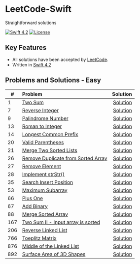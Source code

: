 # LeetCode-Swift 
Straightforward solutions

[![Swift 4.2](https://img.shields.io/badge/Swift-4.2-orange.svg?style=flat)](https://developer.apple.com/swift/)
[![License](https://img.shields.io/github/license/mashape/apistatus.svg)](https://github.com/twho/LeetCode-Swift/blob/master/LICENSE)

## Key Features
- All solutions have been accepted by [LeetCode](https://leetcode.com/problemset/all/).
- Written in [Swift 4.2](https://swift.org/blog/swift-4-2-released/)

## Problems and Solutions - Easy
| #    | Problem           | Solution  |
| ---- |:-------------| -----:|
| 1 |[Two Sum](https://leetcode.com/problems/two-sum/description/)   | [Solution](https://github.com/twho/LeetCode-Swift/blob/master/Easy/0001-TwoSum.playground/Contents.swift) |
| 7 | [Reverse Integer](https://leetcode.com/problems/reverse-integer/description/) | [Solution](https://github.com/twho/LeetCode-Swift/blob/master/Easy/0007-ReverseInteger%2B0069-Sqrtx.playground/Contents.swift) |
| 9 | [Palindrome Number](https://leetcode.com/problems/palindrome-number/description/) | [Solution](https://github.com/twho/LeetCode-Swift/blob/master/Easy/0009-PalindromeNumber.playground/Contents.swift) |
| 13 | [Roman to Integer](https://leetcode.com/problems/roman-to-integer/) | [Solution](https://github.com/twho/LeetCode-Swift/blob/master/Easy/0013-RomanToInteger.playground/Contents.swift) |
| 14 | [Longest Common Prefix](https://leetcode.com/problems/longest-common-prefix/description/) | [Solution](https://github.com/twho/LeetCode-Swift/blob/master/Easy/0014-LongestCommonPrefix.playground/Contents.swift) |
| 20 | [Valid Parentheses](https://leetcode.com/problems/valid-parentheses/) | [Solution](https://github.com/twho/LeetCode-Swift/blob/master/Easy/0020-ValidParentheses.playground/Contents.swift) |
| 21 | [Merge Two Sorted Lists](https://leetcode.com/problems/merge-two-sorted-lists/description/) | [Solution](https://github.com/twho/LeetCode-Swift/blob/master/Easy/0021-MergeTwoSortedLists.playground/Contents.swift) |
| 26 | [Remove Duplicate from Sorted Array](https://leetcode.com/problems/remove-duplicates-from-sorted-array/) | [Solution](https://github.com/twho/LeetCode-Swift/blob/master/Easy/0026-RemoveDuplicatesfromSortedArray.playground/Contents.swift) |
| 27 | [Remove Element](https://leetcode.com/problems/remove-element/) | [Solution](https://github.com/twho/LeetCode-Swift/blob/master/Easy/0027-RemoveElement.playground/Contents.swift) |
| 28 | [Implement strStr()](https://leetcode.com/problems/implement-strstr/description/) | [Solution](https://github.com/twho/LeetCode-Swift/blob/master/Easy/0028-ImplementstrStr().playground/Contents.swift) |
| 35 | [Search Insert Position](https://leetcode.com/problems/search-insert-position/) | [Solution](https://github.com/twho/LeetCode-Swift/blob/master/Easy/0035-SearchInsertPosition.playground/Contents.swift) |
| 53 | [Maximum Subarray](https://leetcode.com/problems/maximum-subarray/description/) | [Solution](https://github.com/twho/LeetCode-Swift/blob/master/Easy/0053-MaximumSubarray.playground/Contents.swift) |
| 66 | [Plus One](https://leetcode.com/problems/plus-one/) | [Solution](https://github.com/twho/LeetCode-Swift/blob/master/Easy/0066-PlusOne.playground/Contents.swift) |
| 67 | [Add Binary](https://leetcode.com/problems/add-binary/description/) | [Solution](https://github.com/twho/LeetCode-Swift/blob/master/Easy/0067-AddBinary.playground/Contents.swift) |
| 88 | [Merge Sorted Array](https://leetcode.com/problems/merge-sorted-array/description/) | [Solution](https://github.com/twho/LeetCode-Swift/blob/master/Easy/0088-MergeSortedArray.playground/Contents.swift) |
| 167 | [Two Sum II - Input array is sorted](https://leetcode.com/problems/two-sum-ii-input-array-is-sorted/description/) | [Solution](https://github.com/twho/LeetCode-Swift/blob/master/Easy/0167-TwoSumII.playground/Contents.swift) |
| 206 | [Reverse Linked List](https://leetcode.com/problems/reverse-linked-list/description/) | [Solution](https://github.com/twho/LeetCode-Swift/blob/master/Easy/0206-ReverseLinkedList.playground/Contents.swift) |
| 766 | [Toeplitz Matrix](https://leetcode.com/problems/toeplitz-matrix/description/) | [Solution](https://github.com/twho/LeetCode-Swift/blob/master/Easy/0766-ToeplitzMatrix.playground/Contents.swift) |
| 876 | [Middle of the Linked List](https://leetcode.com/problems/middle-of-the-linked-list/description/) | [Solution](https://github.com/twho/LeetCode-Swift/blob/master/Easy/0876-MiddleOfTheLinkedList.playground/Contents.swift) |
| 892 | [Surface Area of 3D Shapes](https://leetcode.com/problems/surface-area-of-3d-shapes/description/) | [Solution](https://github.com/twho/LeetCode-Swift/blob/master/Easy/0892-SurfaceAreaOf3DShapes.playground/Contents.swift) |
